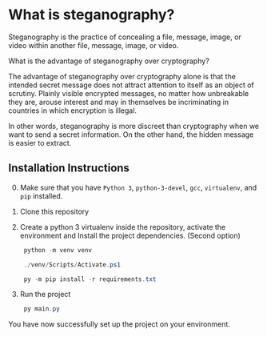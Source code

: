 # What is steganography?

Steganography is the practice of concealing a file, message, image, or video within another file, message, image, or video.

What is the advantage of steganography over cryptography?

The advantage of steganography over cryptography alone is that the intended secret message does not attract attention to itself as an object of scrutiny. Plainly visible encrypted messages, no matter how unbreakable they are, arouse interest and may in themselves be incriminating in countries in which encryption is illegal.

In other words, steganography is more discreet than cryptography when we want to send a secret information. On the other hand, the hidden message is easier to extract.

## Installation Instructions

0. Make sure that you have `Python 3`, `python-3-devel`, `gcc`, `virtualenv`, and `pip` installed.

1. Clone this repository

2. Create a python 3 virtualenv inside the repository, activate the environment and Install the project dependencies. (Second option)

   ```powershell copy
    python -m venv venv
   ```

   ```powershell copy
    ./venv/Scripts/Activate.ps1
   ```

   ```powershell copy
    py -m pip install -r requirements.txt
   ```

3. Run the project

   ```powershell copy
    py main.py
   ```

You have now successfully set up the project on your environment.
